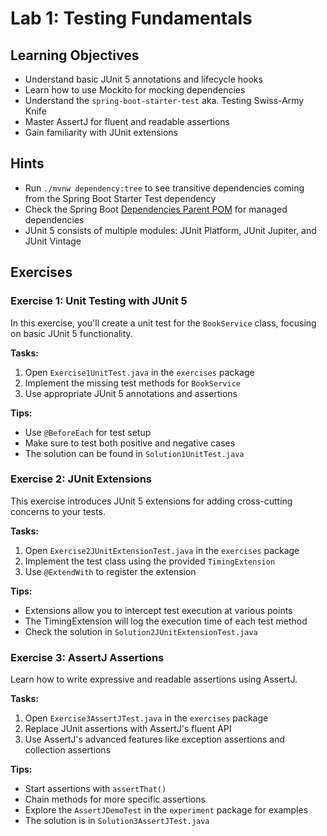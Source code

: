 # Lab 1: Testing Fundamentals

## Learning Objectives

- Understand basic JUnit 5 annotations and lifecycle hooks
- Learn how to use Mockito for mocking dependencies
- Understand the `spring-boot-starter-test` aka. Testing Swiss-Army Knife
- Master AssertJ for fluent and readable assertions
- Gain familiarity with JUnit extensions

## Hints

- Run `./mvnw dependency:tree` to see transitive dependencies coming from the Spring Boot Starter Test dependency
- Check the Spring Boot [Dependencies Parent POM](https://github.com/spring-projects/spring-boot/blob/main/spring-boot-project/spring-boot-dependencies/build.gradle) for managed dependencies
- JUnit 5 consists of multiple modules: JUnit Platform, JUnit Jupiter, and JUnit Vintage

## Exercises

### Exercise 1: Unit Testing with JUnit 5

In this exercise, you'll create a unit test for the `BookService` class, focusing on basic JUnit 5 functionality.

**Tasks:**
1. Open `Exercise1UnitTest.java` in the `exercises` package
2. Implement the missing test methods for `BookService`
3. Use appropriate JUnit 5 annotations and assertions

**Tips:**
- Use `@BeforeEach` for test setup
- Make sure to test both positive and negative cases
- The solution can be found in `Solution1UnitTest.java`

### Exercise 2: JUnit Extensions

This exercise introduces JUnit 5 extensions for adding cross-cutting concerns to your tests.

**Tasks:**
1. Open `Exercise2JUnitExtensionTest.java` in the `exercises` package
2. Implement the test class using the provided `TimingExtension`
3. Use `@ExtendWith` to register the extension

**Tips:**
- Extensions allow you to intercept test execution at various points
- The TimingExtension will log the execution time of each test method
- Check the solution in `Solution2JUnitExtensionTest.java`

### Exercise 3: AssertJ Assertions

Learn how to write expressive and readable assertions using AssertJ.

**Tasks:**
1. Open `Exercise3AssertJTest.java` in the `exercises` package
2. Replace JUnit assertions with AssertJ's fluent API
3. Use AssertJ's advanced features like exception assertions and collection assertions

**Tips:**
- Start assertions with `assertThat()`
- Chain methods for more specific assertions
- Explore the `AssertJDemoTest` in the `experiment` package for examples
- The solution is in `Solution3AssertJTest.java`
